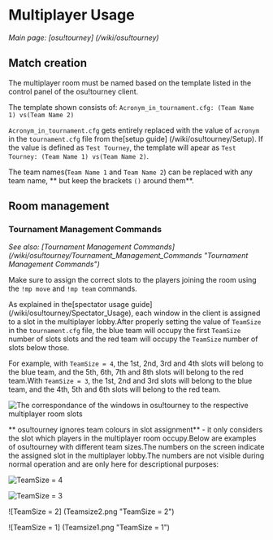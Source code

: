 # Multiplayer Usage

_Main page: [osu!tourney] (/wiki/osu!tourney)_

## Match creation

 The multiplayer room must be named based on the template listed in the control panel of the osu!tourney client.

 The template shown consists of:
`Acronym_in_tournament.cfg: (Team Name 1) vs(Team Name 2)`

`Acronym_in_tournament.cfg` gets entirely replaced with the value of `acronym` in the `tournament.cfg` file from the[setup guide] (/wiki/osu!tourney/Setup).
If the value is defined as `Test Tourney`, the template will apear as `Test Tourney: (Team Name 1) vs(Team Name 2)`.

The team names(`Team Name 1` and `Team Name 2`) can be replaced with any team name, ** but keep the brackets `()` around them**.

## Room management

### Tournament Management Commands

_See also: [Tournament Management Commands] (/wiki/osu!tourney/Tournament_Management_Commands "Tournament Management Commands")_

 Make sure to assign the correct slots to the players joining the room using the `!mp move` and `!mp team` commands.

 As explained in the[spectator usage guide] (/wiki/osu!tourney/Spectator_Usage), each window in the client is assigned to a slot in the multiplayer lobby.After properly setting the value of `TeamSize` in the `tournament.cfg` file, the blue team will occupy the first `TeamSize` number of slots slots and the red team will occupy the `TeamSize` number of slots below those.

For example, with `TeamSize = 4`, the 1st, 2nd, 3rd and 4th slots will belong to the blue team, and the 5th, 6th, 7th and 8th slots will belong to the red team.With `TeamSize = 3`, the 1st, 2nd and 3rd slots will belong to the blue team, and the 4th, 5th and 6th slots will belong to the red team.

![The correspondance of the windows in osu!tourney to the respective multiplayer room slots](Osutourneyassignment.png "osu!tourney Player Assignment")

** osu!tourney ignores team colours in slot assignment** - it only considers the slot which players in the multiplayer room occupy.Below are examples of osu!tourney with different team sizes.The numbers on the screen indicate the assigned slot in the multiplayer lobby.The numbers are not visible during normal operation and are only here for descriptional purposes:

![TeamSize = 4](Osutourneywindows.png)

![TeamSize = 3](Teamsize3.png "TeamSize = 3")

![TeamSize = 2] (Teamsize2.png "TeamSize = 2")

![TeamSize = 1] (Teamsize1.png "TeamSize = 1")
